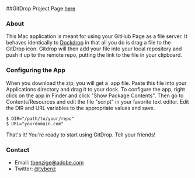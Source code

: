 ##GitDrop
Project Page [here](http://tylerbenziger.github.com/gitdrop)

### About

This Mac application is meant for using your GitHub Page as a file server. 
It behaves identically to [Dockdrop](http://dockdropx.com/) in that all you do is drag a file to the GitDrop icon. 
Gitdrop will then add your file into your local repository and push it up to the remote repo,
putting the link to the file in your clipboard. 


### Configuring the App
When you download the zip, you will get a .app file. Paste this file into your Applications directory and drag it to your dock. 
To configure the app, right click on the app in Finder and click \"Show Package Contents\". 
Then go to Contents/Resources and edit the file \"script\" in your favorite text editor. Edit the DIR and URL variables to the appropriate values and save.

```
$ DIR="/path/to/your/repo"
$ URL="yourdomain.com"
```

That's it! You're ready to start using GitDrop. Tell your friends!

### Contact
- Email: [tbenzige@adobe.com](mailto:tbenzige@adobe.com)
- Twitter: [@tybenz](https://twitter.com/#!/tybenz)
